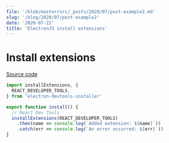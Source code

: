 ```yaml
---
file: '/blob/master/src/_posts/2020/07/post-example2.md'
slug: '/blog/2020/07/post-example2'
date: '2020-07-22'
title: 'ElectronJS install extensions'
---
```


# Install extensions

[Source code](https://github.com/chsjr1996/electron-reactjs-template/blob/master/src/browser/extensions.ts)

```ts:title=src/browser/extensions.ts
import installExtensions, {
  REACT_DEVELOPER_TOOLS,
} from 'electron-devtools-installer'

export function install() {
  // React Dev Tools
  installExtensions(REACT_DEVELOPER_TOOLS)
    .then(name => console.log(`Added extension: ${name}`))
    .catch(err => console.log(`An error occurred: ${err}`))
}
```

